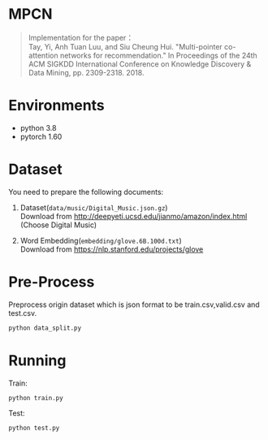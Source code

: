 MPCN
===
> Implementation for the paper：  
Tay, Yi, Anh Tuan Luu, and Siu Cheung Hui. "Multi-pointer co-attention networks for recommendation." In Proceedings of the 24th ACM SIGKDD International Conference on Knowledge Discovery & Data Mining, pp. 2309-2318. 2018.

# Environments
  + python 3.8
  + pytorch 1.60

# Dataset
  You need to prepare the following documents:  
  1. Dataset(`data/music/Digital_Music.json.gz`)  
   Download from http://deepyeti.ucsd.edu/jianmo/amazon/index.html (Choose Digital Music)
  
  2. Word Embedding(`embedding/glove.6B.100d.txt`)  
   Download from https://nlp.stanford.edu/projects/glove

# Pre-Process

Preprocess origin dataset which is json format to be train.csv,valid.csv and test.csv. 
```bash
python data_split.py
```

# Running

Train:
```
python train.py
```

Test:
```
python test.py
```
